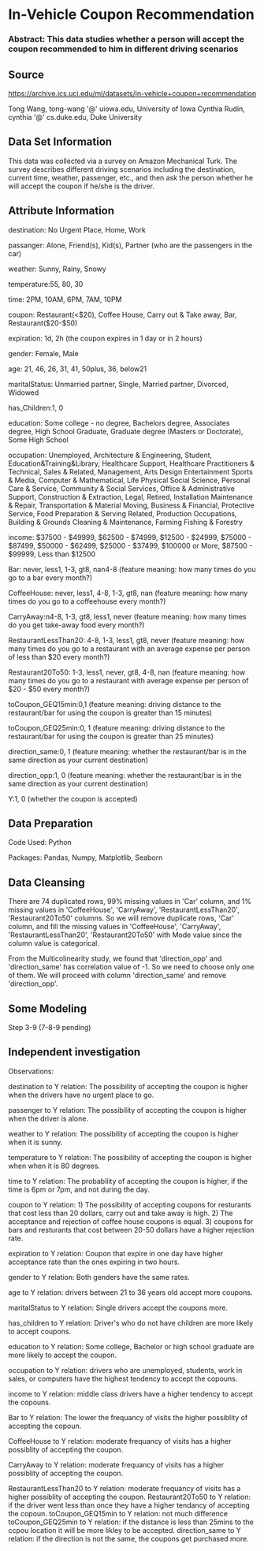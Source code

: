 # In-Vehicle Coupon Recommendation


### Abstract: This data studies whether a person will accept the coupon recommended to him in different driving scenarios


## Source

https://archive.ics.uci.edu/ml/datasets/in-vehicle+coupon+recommendation

Tong Wang, tong-wang '@' uiowa.edu, University of Iowa
Cynthia Rudin, cynthia '@' cs.duke.edu, Duke University


## Data Set Information

This data was collected via a survey on Amazon Mechanical Turk. The survey describes different driving scenarios including the destination, current time, weather, passenger, etc., and then ask the person whether he will accept the coupon if he/she is the driver.


## Attribute Information

destination: No Urgent Place, Home, Work

passanger: Alone, Friend(s), Kid(s), Partner (who are the passengers in the car)

weather: Sunny, Rainy, Snowy

temperature:55, 80, 30

time: 2PM, 10AM, 6PM, 7AM, 10PM

coupon: Restaurant(<$20), Coffee House, Carry out & Take away, Bar, Restaurant($20-$50)

expiration: 1d, 2h (the coupon expires in 1 day or in 2 hours)

gender: Female, Male

age: 21, 46, 26, 31, 41, 50plus, 36, below21

maritalStatus: Unmarried partner, Single, Married partner, Divorced, Widowed

has_Children:1, 0

education: Some college - no degree, Bachelors degree, Associates degree, High School Graduate, Graduate degree (Masters or Doctorate), Some High School

occupation: Unemployed, Architecture & Engineering, Student,
Education&Training&Library, Healthcare Support,
Healthcare Practitioners & Technical, Sales & Related, Management,
Arts Design Entertainment Sports & Media, Computer & Mathematical,
Life Physical Social Science, Personal Care & Service,
Community & Social Services, Office & Administrative Support,
Construction & Extraction, Legal, Retired,
Installation Maintenance & Repair, Transportation & Material Moving,
Business & Financial, Protective Service,
Food Preparation & Serving Related, Production Occupations,
Building & Grounds Cleaning & Maintenance, Farming Fishing & Forestry

income: $37500 - $49999, $62500 - $74999, $12500 - $24999, $75000 - $87499,
$50000 - $62499, $25000 - $37499, $100000 or More, $87500 - $99999, Less than $12500

Bar: never, less1, 1-3, gt8, nan4-8 (feature meaning: how many times do you go to a bar every month?)

CoffeeHouse: never, less1, 4-8, 1-3, gt8, nan (feature meaning: how many times do you go to a coffeehouse every month?)

CarryAway:n4-8, 1-3, gt8, less1, never (feature meaning: how many times do you get take-away food every month?)

RestaurantLessThan20: 4-8, 1-3, less1, gt8, never (feature meaning: how many times do you go to a restaurant with an average expense per person of less than $20 every month?)

Restaurant20To50: 1-3, less1, never, gt8, 4-8, nan (feature meaning: how many times do you go to a restaurant with average expense per person of $20 - $50 every month?)

toCoupon_GEQ15min:0,1 (feature meaning: driving distance to the restaurant/bar for using the coupon is greater than 15 minutes)

toCoupon_GEQ25min:0, 1 (feature meaning: driving distance to the restaurant/bar for using the coupon is greater than 25 minutes)

direction_same:0, 1 (feature meaning: whether the restaurant/bar is in the same direction as your current destination)

direction_opp:1, 0 (feature meaning: whether the restaurant/bar is in the same direction as your current destination)

Y:1, 0 (whether the coupon is accepted)


## Data Preparation

Code Used: Python

Packages: Pandas, Numpy, Matplotlib, Seaborn

## Data Cleansing

There are 74 duplicated rows, 99% missing values in 'Car' column, and 1% missing values in 'CoffeeHouse', 'CarryAway', 'RestaurantLessThan20', 'Restaurant20To50' columns. So we will remove duplicate rows, 'Car' column, and fill the missing values in 'CoffeeHouse', 'CarryAway', 'RestaurantLessThan20', 'Restaurant20To50' with Mode value since the column value is categorical.

From the Multicolinearity study, we found that 'direction_opp' and 'direction_same' has correlation value of -1. So we need to choose only one of them. We will proceed with column 'direction_same' and remove 'direction_opp'.


## Some Modeling

Step 3-9 (7-8-9 pending)


## Independent investigation

Observations:

destination to Y relation: The possibility of accepting the coupon is higher when the drivers have no urgent place to go.

passenger to Y relation: The possibility of accepting the coupon is higher when the driver is alone.

weather to Y relation: The possibility of accepting the coupon is higher when it is sunny.

temperature to Y relation: The possibility of accepting the coupon is higher when when it is 80 degrees.

time to Y relation: The probability of accepting the coupon is higher, if the time is 6pm or 7pm, and not during the day.

coupon to Y relation: 1) The possibility of accepting coupons for resturants that cost less than 20 dollars, carry out and take away is high. 2) The acceptance and rejection of coffee house coupons is equal. 3) coupons for bars and resturants that cost between 20-50 dollars have a higher rejection rate.

expiration to Y relation: Coupon that expire in one day have higher acceptance rate than the ones expiring in two hours.

gender to Y relation: Both genders have the same rates.

age to Y relation: drivers between 21 to 36 years old accept more coupons.

maritalStatus to Y relation: Single drivers accept the coupons more.

has_children to Y relation: Driver's who do not have children are more likely to accept coupons.

education to Y relation: Some college, Bachelor or high school graduate are more likely to accept the coupon.

occupation to Y relation: drivers who are unemployed, students, work in sales, or computers have the highest tendency to accept the copouns.

income to Y relation: middle class drivers have a higher tendency to accept the copouns.

Bar to Y relation: The lower the frequancy of visits the higher possiblity of accepting the copoun.

CoffeeHouse to Y relation: moderate frequancy of visits has a higher possiblity of accepting the coupon.

CarryAway to Y relation: moderate frequancy of visits has a higher possiblity of accepting the coupon.

RestaurantLessThan20 to Y relation: moderate frequancy of visits has a higher possiblity of accepting the coupon. Restaurant20To50 to Y relation: if the driver went less than once they have a higher tendancy of accepting the copoun. toCoupon_GEQ15min to Y relation: not much difference toCoupon_GEQ25min to Y relation: if the distance is less than 25mins to the ccpou location it will be more likley to be accepted. direction_same to Y relation: if the direction is not the same, the coupons get purchased more.




